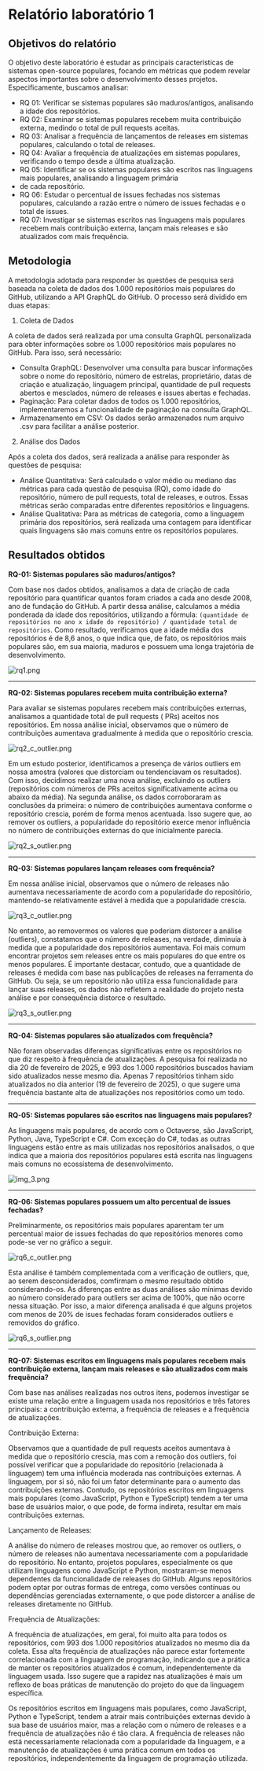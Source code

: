 # Relatório laboratório 1

## Objetivos do relatório

O objetivo deste laboratório é estudar as principais características de sistemas open-source populares, focando em
métricas que podem revelar aspectos importantes sobre o desenvolvimento desses projetos. Especificamente, buscamos
analisar:

- RQ 01: Verificar se sistemas populares são maduros/antigos, analisando a idade dos repositórios.
- RQ 02: Examinar se sistemas populares recebem muita contribuição externa, medindo o total de pull requests aceitas.
- RQ 03: Analisar a frequência de lançamentos de releases em sistemas populares, calculando o total de releases.
- RQ 04: Avaliar a frequência de atualizações em sistemas populares, verificando o tempo desde a última atualização.
- RQ 05: Identificar se os sistemas populares são escritos nas linguagens mais populares, analisando a linguagem
  primária
- de cada repositório.
- RQ 06: Estudar o percentual de issues fechadas nos sistemas populares, calculando a razão entre o número de issues
  fechadas e o total de issues.
- RQ 07: Investigar se sistemas escritos nas linguagens mais populares recebem mais contribuição externa, lançam mais
  releases e são atualizados com mais frequência.

## Metodologia

A metodologia adotada para responder às questões de pesquisa será baseada na coleta de dados dos 1.000 repositórios mais
populares do GitHub, utilizando a API GraphQL do GitHub. O processo será dividido em duas etapas:

1. Coleta de Dados

A coleta de dados será realizada por uma consulta GraphQL personalizada para obter informações sobre os 1.000
repositórios mais populares no GitHub. Para isso, será necessário:

- Consulta GraphQL: Desenvolver uma consulta para buscar informações sobre o nome do repositório, número de estrelas,
  proprietário, datas de criação e atualização, linguagem principal, quantidade de pull requests abertos e mesclados,
  número de releases e issues abertas e fechadas.
- Paginação: Para coletar dados de todos os 1.000 repositórios, implementaremos a funcionalidade de paginação na
  consulta
  GraphQL.
- Armazenamento em CSV: Os dados serão armazenados num arquivo .csv para facilitar a análise posterior.

2. Análise dos Dados

Após a coleta dos dados, será realizada a análise para responder às questões de pesquisa:

- Análise Quantitativa: Será calculado o valor médio ou mediano das métricas para cada questão de pesquisa (RQ), como
  idade do repositório, número de pull requests, total de releases, e outros. Essas métricas serão comparadas entre
  diferentes repositórios e linguagens.
- Análise Qualitativa: Para as métricas de categoria, como a linguagem primária dos repositórios, será realizada uma
  contagem para identificar quais linguagens são mais comuns entre os repositórios populares.

## Resultados obtidos

**RQ-01: Sistemas populares são maduros/antigos?**

Com base nos dados obtidos, analisamos a data de criação de cada repositório para quantificar quantos foram criados a
cada ano desde 2008, ano de fundação do GitHub. A partir dessa análise, calculamos a média ponderada da idade dos
repositórios, utilizando a fórmula:
`(quantidade de repositórios no ano x idade do repositório) / quantidade total de repositórios`. Como resultado,
verificamos que a idade média dos repositórios é de 8,6 anos, o que indica que, de fato, os repositórios mais populares
são, em sua maioria, maduros e possuem uma longa trajetória de desenvolvimento.

![rq1.png](assets/rq1.png)

---

**RQ-02: Sistemas populares recebem muita contribuição externa?**

Para avaliar se sistemas populares recebem mais contribuições externas, analisamos a quantidade total de pull requests (
PRs) aceitos nos repositórios. Em nossa análise inicial, observamos que o número de contribuições aumentava gradualmente
à medida que o repositório crescia.

![rq2_c_outlier.png](assets/rq2_c_outlier.png)

Em um estudo posterior, identificamos a presença de vários outliers em nossa
amostra (valores que distorciam ou tendenciavam os resultados). Com isso, decidimos realizar uma nova análise, excluindo
os outliers (repositórios com números de PRs aceitos significativamente acima ou abaixo da média). Na segunda análise,
os dados corroboraram as conclusões da primeira: o número de contribuições aumentava conforme o repositório crescia,
porém de forma menos acentuada. Isso sugere que, ao remover os outliers, a popularidade do repositório exerce menor
influência no número de contribuições externas do que inicialmente parecia.

![rq2_s_outlier.png](assets/rq2_s_outlier.png)

---

**RQ-03: Sistemas populares lançam releases com frequência?**

Em nossa análise inicial, observamos que o número de releases não aumentava necessariamente de acordo com a popularidade
do repositório, mantendo-se relativamente estável à medida que a popularidade crescia.

![rq3_c_outlier.png](assets/rq3_c_outlier.png)

No entanto, ao removermos os
valores que poderiam distorcer a análise (outliers), constatamos que o número de releases, na verdade, diminuía à medida
que a popularidade dos repositórios aumentava. Foi mais comum encontrar projetos sem releases entre os mais populares do
que entre os menos populares. É importante destacar, contudo, que a quantidade de releases é medida com base nas
publicações de releases na ferramenta do GitHub. Ou seja, se um repositório não utiliza essa funcionalidade para lançar
suas releases, os dados não refletem a realidade do projeto nesta análise e por consequência distorce o resultado.

![rq3_s_outlier.png](assets/rq3_s_outlier.png)

---

**RQ-04: Sistemas populares são atualizados com frequência?**

Não foram observadas diferenças significativas entre os repositórios no que diz respeito à frequência de atualizações. A
pesquisa foi realizada no dia 20 de fevereiro de 2025, e 993 dos 1.000 repositórios buscados haviam sido atualizados
nesse mesmo dia. Apenas 7 repositórios tinham sido atualizados no dia anterior (19 de fevereiro de 2025), o que sugere
uma frequência bastante alta de atualizações nos repositórios como um todo.

---

**RQ-05: Sistemas populares são escritos nas linguagens mais populares?**

As linguagens mais populares, de acordo com o Octaverse, são JavaScript, Python, Java, TypeScript e C#. Com exceção do
C#, todas as outras linguagens estão entre as mais utilizadas nos repositórios analisados, o que indica que a maioria
dos repositórios populares está escrita nas linguagens mais comuns no ecossistema de desenvolvimento.

![img_3.png](assets/img_3.png)

---

**RQ-06: Sistemas populares possuem um alto percentual de issues fechadas?**

Preliminarmente, os repositórios mais populares aparentam ter um percentual maior de issues fechadas do que repositórios menores como pode-se ver no gráfico a seguir. 

![rq6_c_outlier.png](assets/rq6_c_outlier.png)

Esta análise é
também complementada com a verificação de outliers, que, ao serem desconsiderados, comfirmam o mesmo resultado obtido considerando-os. As diferenças entre as duas análises são mínimas devido ao número considerado para outliers ser acima de 100%, que não ocorre nessa situação. Por isso, a maior diferença analisada é que alguns projetos com menos de 20% de isues fechadas foram considerados outliers e removidos do gráfico.

![rq6_s_outlier.png](assets/rq6_s_outlier.png)

---

**RQ-07: Sistemas escritos em linguagens mais populares recebem mais contribuição externa, lançam mais releases e são
atualizados com mais frequência?**

Com base nas análises realizadas nos outros itens, podemos investigar se existe uma relação entre a linguagem usada nos repositórios e três fatores principais: a contribuição externa, a frequência de releases e a frequência de atualizações.

Contribuição Externa:

Observamos que a quantidade de pull requests aceitos aumentava à medida que o repositório crescia, mas com a remoção dos outliers, foi possível verificar que a popularidade do repositório (relacionada à linguagem) tem uma influência moderada nas contribuições externas. A linguagem, por si só, não foi um fator determinante para o aumento das contribuições externas. Contudo, os repositórios escritos em linguagens mais populares (como JavaScript, Python e TypeScript) tendem a ter uma base de usuários maior, o que pode, de forma indireta, resultar em mais contribuições externas.

Lançamento de Releases:

A análise do número de releases mostrou que, ao remover os outliers, o número de releases não aumentava necessariamente com a popularidade do repositório. No entanto, projetos populares, especialmente os que utilizam linguagens como JavaScript e Python, mostraram-se menos dependentes da funcionalidade de releases do GitHub. Alguns repositórios podem optar por outras formas de entrega, como versões contínuas ou dependências gerenciadas externamente, o que pode distorcer a análise de releases diretamente no GitHub.

Frequência de Atualizações:

A frequência de atualizações, em geral, foi muito alta para todos os repositórios, com 993 dos 1.000 repositórios atualizados no mesmo dia da coleta. Essa alta frequência de atualizações não parece estar fortemente correlacionada com a linguagem de programação, indicando que a prática de manter os repositórios atualizados é comum, independentemente da linguagem usada. Isso sugere que a rapidez nas atualizações é mais um reflexo de boas práticas de manutenção do projeto do que da linguagem específica.

Os repositórios escritos em linguagens mais populares, como JavaScript, Python e TypeScript, tendem a atrair mais contribuições externas devido à sua base de usuários maior, mas a relação com o número de releases e a frequência de atualizações não é tão clara. A frequência de releases não está necessariamente relacionada com a popularidade da linguagem, e a manutenção de atualizações é uma prática comum em todos os repositórios, independentemente da linguagem de programação utilizada.
